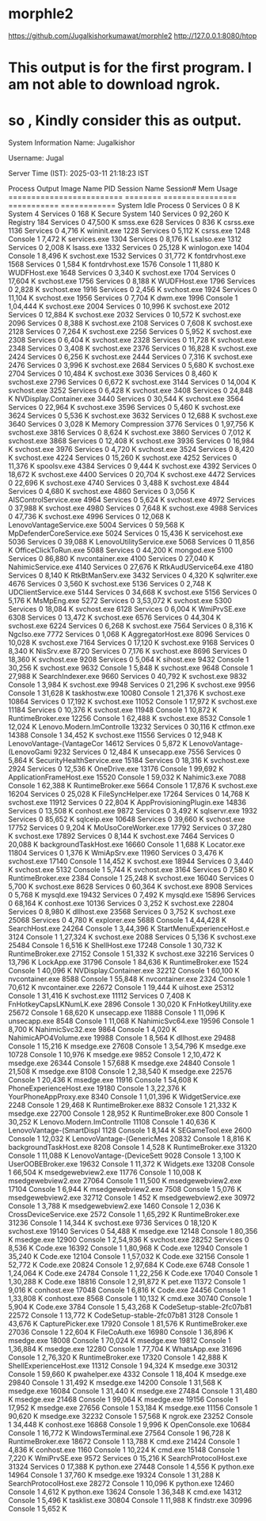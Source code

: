 # morphle2
https://github.com/Jugalkishorkumawat/morphle2
http://127.0.0.1:8080/htop
# This output is for the first program. I am not able to download ngrok.
# so , Kindly consider this as output.
System Information
Name: Jugalkishor

Username: Jugal

Server Time (IST): 2025-03-11 21:18:23 IST

Process Output
Image Name                     PID Session Name        Session#    Mem Usage
========================= ======== ================ =========== ============
System Idle Process              0 Services                   0          8 K
System                           4 Services                   0        168 K
Secure System                  140 Services                   0     92,260 K
Registry                       184 Services                   0     47,500 K
smss.exe                       628 Services                   0        836 K
csrss.exe                     1136 Services                   0      4,716 K
wininit.exe                   1228 Services                   0      5,112 K
csrss.exe                     1248 Console                    1      7,472 K
services.exe                  1304 Services                   0      8,176 K
LsaIso.exe                    1312 Services                   0      2,008 K
lsass.exe                     1332 Services                   0     25,128 K
winlogon.exe                  1404 Console                    1      8,496 K
svchost.exe                   1532 Services                   0     31,772 K
fontdrvhost.exe               1568 Services                   0      1,584 K
fontdrvhost.exe               1576 Console                    1     11,880 K
WUDFHost.exe                  1648 Services                   0      3,340 K
svchost.exe                   1704 Services                   0     17,604 K
svchost.exe                   1756 Services                   0      8,188 K
WUDFHost.exe                  1796 Services                   0      2,828 K
svchost.exe                   1916 Services                   0      2,456 K
svchost.exe                   1924 Services                   0     11,104 K
svchost.exe                   1956 Services                   0      7,704 K
dwm.exe                       1996 Console                    1   1,04,444 K
svchost.exe                   2004 Services                   0     10,996 K
svchost.exe                   2012 Services                   0     12,884 K
svchost.exe                   2032 Services                   0     10,572 K
svchost.exe                   2096 Services                   0      8,388 K
svchost.exe                   2108 Services                   0      7,608 K
svchost.exe                   2128 Services                   0      7,264 K
svchost.exe                   2256 Services                   0      5,952 K
svchost.exe                   2308 Services                   0      6,404 K
svchost.exe                   2328 Services                   0     11,728 K
svchost.exe                   2348 Services                   0      3,408 K
svchost.exe                   2376 Services                   0     16,828 K
svchost.exe                   2424 Services                   0      6,256 K
svchost.exe                   2444 Services                   0      7,316 K
svchost.exe                   2476 Services                   0      3,996 K
svchost.exe                   2684 Services                   0      5,680 K
svchost.exe                   2704 Services                   0     10,484 K
svchost.exe                   3036 Services                   0      8,460 K
svchost.exe                   2796 Services                   0      6,672 K
svchost.exe                   3144 Services                   0     14,004 K
svchost.exe                   3252 Services                   0      6,428 K
svchost.exe                   3408 Services                   0     24,848 K
NVDisplay.Container.exe       3440 Services                   0     30,544 K
svchost.exe                   3564 Services                   0     22,964 K
svchost.exe                   3596 Services                   0      5,460 K
svchost.exe                   3624 Services                   0      5,536 K
svchost.exe                   3632 Services                   0     12,688 K
svchost.exe                   3640 Services                   0      3,028 K
Memory Compression            3776 Services                   0   1,97,756 K
svchost.exe                   3816 Services                   0      8,624 K
svchost.exe                   3860 Services                   0      7,012 K
svchost.exe                   3868 Services                   0     12,408 K
svchost.exe                   3936 Services                   0     16,984 K
svchost.exe                   3976 Services                   0      4,720 K
svchost.exe                   3524 Services                   0      8,420 K
svchost.exe                   4224 Services                   0     15,260 K
svchost.exe                   4252 Services                   0     11,376 K
spoolsv.exe                   4384 Services                   0      9,444 K
svchost.exe                   4392 Services                   0     18,672 K
svchost.exe                   4400 Services                   0     20,704 K
svchost.exe                   4472 Services                   0     22,696 K
svchost.exe                   4740 Services                   0      3,488 K
svchost.exe                   4844 Services                   0      4,680 K
svchost.exe                   4860 Services                   0      3,056 K
AISControlService.exe         4964 Services                   0      5,624 K
svchost.exe                   4972 Services                   0     37,988 K
svchost.exe                   4980 Services                   0      7,648 K
svchost.exe                   4988 Services                   0     47,736 K
svchost.exe                   4996 Services                   0     12,068 K
LenovoVantageService.exe      5004 Services                   0     59,568 K
MpDefenderCoreService.exe     5024 Services                   0     15,436 K
servicehost.exe               5036 Services                   0     39,088 K
LenovoUtilityService.exe      5068 Services                   0     11,856 K
OfficeClickToRun.exe          5088 Services                   0     44,200 K
mongod.exe                    5100 Services                   0     86,880 K
nvcontainer.exe               4100 Services                   0     27,040 K
NahimicService.exe            4140 Services                   0     27,676 K
RtkAudUService64.exe          4180 Services                   0      8,140 K
RtkBtManServ.exe              3432 Services                   0      4,320 K
sqlwriter.exe                 4676 Services                   0      3,560 K
svchost.exe                   5136 Services                   0      2,748 K
UDClientService.exe           5144 Services                   0     34,668 K
svchost.exe                   5156 Services                   0      5,176 K
MsMpEng.exe                   5272 Services                   0   3,53,072 K
svchost.exe                   5300 Services                   0     18,084 K
svchost.exe                   6128 Services                   0      6,004 K
WmiPrvSE.exe                  6308 Services                   0     13,472 K
svchost.exe                   6576 Services                   0     44,304 K
svchost.exe                   6224 Services                   0      6,268 K
svchost.exe                   7564 Services                   0      8,316 K
NgcIso.exe                    7772 Services                   0      1,068 K
AggregatorHost.exe            8096 Services                   0     10,028 K
svchost.exe                   7164 Services                   0     17,120 K
svchost.exe                   9168 Services                   0      8,340 K
NisSrv.exe                    8720 Services                   0      7,176 K
svchost.exe                   8696 Services                   0     18,360 K
svchost.exe                   9208 Services                   0      5,064 K
sihost.exe                    9432 Console                    1     30,256 K
svchost.exe                   9632 Console                    1      5,848 K
svchost.exe                   9648 Console                    1     27,988 K
SearchIndexer.exe             9660 Services                   0     40,792 K
svchost.exe                   9832 Console                    1      3,984 K
svchost.exe                   9948 Services                   0     21,296 K
svchost.exe                   9956 Console                    1     31,628 K
taskhostw.exe                10080 Console                    1     21,376 K
svchost.exe                  10864 Services                   0     17,192 K
svchost.exe                  11052 Console                    1     17,972 K
svchost.exe                  11184 Services                   0     10,376 K
svchost.exe                  11948 Console                    1     10,872 K
RuntimeBroker.exe            12256 Console                    1     62,488 K
svchost.exe                   8532 Console                    1     12,024 K
Lenovo.Modern.ImControlle    13232 Services                   0     30,116 K
ctfmon.exe                   14388 Console                    1     34,452 K
svchost.exe                  11556 Services                   0     12,948 K
LenovoVantage-(VantageCor    14612 Services                   0      5,872 K
LenovoVantage-(LenovoGami     9232 Services                   0     12,484 K
unsecapp.exe                  7556 Services                   0      5,864 K
SecurityHealthService.exe    15184 Services                   0     18,316 K
svchost.exe                   2924 Services                   0     12,536 K
OneDrive.exe                 13176 Console                    1     99,692 K
ApplicationFrameHost.exe     15520 Console                    1     59,032 K
Nahimic3.exe                  7088 Console                    1     62,388 K
RuntimeBroker.exe             5664 Console                    1     17,876 K
svchost.exe                  16204 Services                   0     25,028 K
FileSyncHelper.exe           17264 Services                   0     14,768 K
svchost.exe                  11912 Services                   0     22,804 K
AppProvisioningPlugin.exe    14836 Services                   0     13,508 K
conhost.exe                   9872 Services                   0      3,492 K
sqlservr.exe                  1932 Services                   0     85,652 K
sqlceip.exe                  10648 Services                   0     39,660 K
svchost.exe                  17752 Services                   0      9,204 K
MoUsoCoreWorker.exe          17792 Services                   0     37,280 K
svchost.exe                  17892 Services                   0      8,144 K
svchost.exe                   7464 Services                   0     20,088 K
backgroundTaskHost.exe       16660 Console                    1      1,688 K
Locator.exe                  11804 Services                   0      1,376 K
WmiApSrv.exe                 11960 Services                   0      3,476 K
svchost.exe                  17140 Console                    1     14,452 K
svchost.exe                  18944 Services                   0      3,440 K
svchost.exe                   5132 Console                    1      5,744 K
svchost.exe                   3164 Services                   0      7,580 K
RuntimeBroker.exe             2384 Console                    1     25,248 K
svchost.exe                  16040 Services                   0      5,700 K
svchost.exe                   8628 Services                   0     60,364 K
svchost.exe                   8908 Services                   0      5,768 K
mysqld.exe                   19432 Services                   0      7,492 K
mysqld.exe                   15896 Services                   0     68,164 K
conhost.exe                  10136 Services                   0      3,252 K
svchost.exe                  22804 Services                   0      8,980 K
dllhost.exe                  23568 Services                   0      3,752 K
svchost.exe                  25068 Services                   0      4,780 K
explorer.exe                  5688 Console                    1   4,44,428 K
SearchHost.exe               24264 Console                    1   3,44,396 K
StartMenuExperienceHost.e     3124 Console                    1   1,27,324 K
svchost.exe                   2088 Services                   0      5,136 K
svchost.exe                  25484 Console                    1      6,516 K
ShellHost.exe                17248 Console                    1     30,732 K
RuntimeBroker.exe            27152 Console                    1     51,332 K
svchost.exe                  32216 Services                   0     13,796 K
LockApp.exe                  31796 Console                    1     84,636 K
RuntimeBroker.exe             1524 Console                    1     40,096 K
NVDisplay.Container.exe      32212 Console                    1     60,100 K
nvcontainer.exe               8588 Console                    1     55,848 K
nvcontainer.exe               2324 Console                    1     70,612 K
nvcontainer.exe              22672 Console                    1     19,444 K
uihost.exe                   25312 Console                    1     31,416 K
svchost.exe                  11112 Services                   0      7,408 K
FnHotkeyCapsLKNumLK.exe       2896 Console                    1     30,020 K
FnHotkeyUtility.exe          25672 Console                    1     68,620 K
unsecapp.exe                 11888 Console                    1     11,096 K
unsecapp.exe                  8548 Console                    1     11,068 K
NahimicSvc64.exe             19596 Console                    1      8,700 K
NahimicSvc32.exe              9864 Console                    1      4,020 K
NahimicAPO4Volume.exe        19988 Console                    1      8,564 K
dllhost.exe                  29488 Console                    1     15,216 K
msedge.exe                   27608 Console                    1   3,54,796 K
msedge.exe                   10728 Console                    1     10,976 K
msedge.exe                    9852 Console                    1   2,10,472 K
msedge.exe                   26344 Console                    1     57,688 K
msedge.exe                   24840 Console                    1     21,508 K
msedge.exe                    8108 Console                    1   2,38,540 K
msedge.exe                   22576 Console                    1     20,436 K
msedge.exe                   11916 Console                    1     54,608 K
PhoneExperienceHost.exe      19180 Console                    1   3,22,376 K
YourPhoneAppProxy.exe         8340 Console                    1   1,01,396 K
WidgetService.exe             2248 Console                    1     29,468 K
RuntimeBroker.exe             8832 Console                    1     21,332 K
msedge.exe                   22700 Console                    1     28,952 K
RuntimeBroker.exe              800 Console                    1     30,252 K
Lenovo.Modern.ImControlle    11108 Console                    1     40,636 K
LenovoVantage-(SmartDispl     1128 Console                    1      8,144 K
SEGameTool.exe                2600 Console                    1     12,032 K
LenovoVantage-(GenericMes    20832 Console                    1      8,816 K
backgroundTaskHost.exe        8208 Console                    1      4,528 K
RuntimeBroker.exe            31320 Console                    1     11,088 K
LenovoVantage-(DeviceSett     9028 Console                    1      3,100 K
UserOOBEBroker.exe           19632 Console                    1     11,372 K
Widgets.exe                  13208 Console                    1     66,504 K
msedgewebview2.exe           11776 Console                    1     10,008 K
msedgewebview2.exe           27064 Console                    1     11,500 K
msedgewebview2.exe           17104 Console                    1      6,944 K
msedgewebview2.exe            7508 Console                    1      5,076 K
msedgewebview2.exe           32712 Console                    1        452 K
msedgewebview2.exe           30972 Console                    1      3,788 K
msedgewebview2.exe            1460 Console                    1      2,036 K
CrossDeviceService.exe        2572 Console                    1   1,65,292 K
RuntimeBroker.exe            31236 Console                    1     14,344 K
svchost.exe                   9736 Services                   0     18,120 K
svchost.exe                  19140 Services                   0     54,488 K
msedge.exe                   12148 Console                    1     80,356 K
msedge.exe                   12900 Console                    1   2,54,936 K
svchost.exe                  28252 Services                   0      8,536 K
Code.exe                     16392 Console                    1   1,80,968 K
Code.exe                     12940 Console                    1     35,240 K
Code.exe                     12104 Console                    1   1,57,032 K
Code.exe                     32156 Console                    1     52,772 K
Code.exe                     20824 Console                    1   2,97,684 K
Code.exe                      6748 Console                    1   1,24,064 K
Code.exe                     24784 Console                    1   1,22,256 K
Code.exe                     17040 Console                    1   1,30,288 K
Code.exe                     18816 Console                    1   2,91,872 K
pet.exe                      11372 Console                    1      9,016 K
conhost.exe                  17048 Console                    1      6,816 K
Code.exe                     24456 Console                    1   1,33,808 K
conhost.exe                   8568 Console                    1     10,132 K
cmd.exe                      30740 Console                    1      5,904 K
Code.exe                      3784 Console                    1   5,43,268 K
CodeSetup-stable-2fc07b81    22572 Console                    1     13,772 K
CodeSetup-stable-2fc07b81     3128 Console                    1     43,676 K
CapturePicker.exe            17920 Console                    1     81,576 K
RuntimeBroker.exe            27036 Console                    1     22,604 K
FileCoAuth.exe               16980 Console                    1     36,896 K
msedge.exe                   18008 Console                    1     70,024 K
msedge.exe                   19812 Console                    1   1,36,884 K
msedge.exe                   12280 Console                    1     77,704 K
WhatsApp.exe                 31696 Console                    1   2,76,320 K
RuntimeBroker.exe            17320 Console                    1     42,888 K
ShellExperienceHost.exe      11312 Console                    1     94,324 K
msedge.exe                   30312 Console                    1     59,660 K
pwahelper.exe                 4332 Console                    1     18,404 K
msedge.exe                   29840 Console                    1     31,492 K
msedge.exe                   14200 Console                    1     31,568 K
msedge.exe                   16084 Console                    1     31,440 K
msedge.exe                   27484 Console                    1     31,480 K
msedge.exe                   21468 Console                    1     99,064 K
msedge.exe                   19156 Console                    1     17,952 K
msedge.exe                   27656 Console                    1     53,184 K
msedge.exe                   11156 Console                    1     90,620 K
msedge.exe                   32232 Console                    1     57,568 K
ngrok.exe                    23252 Console                    1     34,448 K
conhost.exe                  16868 Console                    1      9,996 K
OpenConsole.exe              10684 Console                    1     16,772 K
WindowsTerminal.exe          27564 Console                    1     96,728 K
RuntimeBroker.exe            18672 Console                    1     13,788 K
cmd.exe                      21424 Console                    1      4,836 K
conhost.exe                   1160 Console                    1     10,224 K
cmd.exe                      15148 Console                    1      7,220 K
WmiPrvSE.exe                  9572 Services                   0     15,216 K
SearchProtocolHost.exe       31324 Services                   0     17,388 K
python.exe                   27448 Console                    1      4,556 K
python.exe                   14964 Console                    1     37,760 K
msedge.exe                   19324 Console                    1     31,288 K
SearchProtocolHost.exe       28272 Console                    1     10,096 K
python.exe                   12460 Console                    1      4,612 K
python.exe                   13624 Console                    1     36,348 K
cmd.exe                      14312 Console                    1      5,496 K
tasklist.exe                 30804 Console                    1     11,988 K
findstr.exe                  30996 Console                    1      5,652 K
